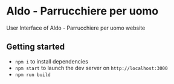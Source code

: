 # Aldo - Parrucchiere per uomo

User Interface of Aldo - Parrucchiere per uomo website

## Getting started

- `npm i` to install dependencies
- `npm start` to launch the dev server on `http://localhost:3000`
- `npm run build`